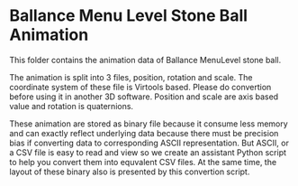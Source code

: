 # Ballance Menu Level Stone Ball Animation

This folder contains the animation data of Ballance MenuLevel stone ball.

The animation is split into 3 files, position, rotation and scale. The coordinate system of these file is Virtools based. Please do convertion before using it in another 3D software. Position and scale are axis based value and rotation is quaternions.

These animation are stored as binary file because it consume less memory and can exactly reflect underlying data because there must be precision bias if converting data to corresponding ASCII representation. But ASCII, or a CSV file is easy to read and view so we create an assistant Python script to help you convert them into equvalent CSV files. At the same time, the layout of these binary also is presented by this convertion script.
